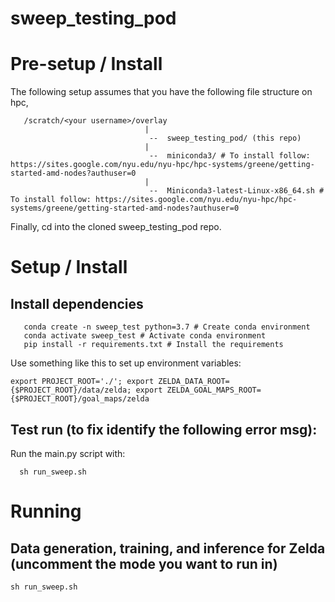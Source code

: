 # sweep_testing_pod

# Pre-setup / Install

The following setup assumes that you have the following file structure on hpc,
```
   /scratch/<your username>/overlay
                              |
                               --  sweep_testing_pod/ (this repo)
                              |
                               --  miniconda3/ # To install follow: https://sites.google.com/nyu.edu/nyu-hpc/hpc-systems/greene/getting-started-amd-nodes?authuser=0
                              |
                               --  Miniconda3-latest-Linux-x86_64.sh # To install follow: https://sites.google.com/nyu.edu/nyu-hpc/hpc-systems/greene/getting-started-amd-nodes?authuser=0
```

Finally, cd into the cloned sweep_testing_pod repo.

# Setup / Install
## Install dependencies
```
   conda create -n sweep_test python=3.7 # Create conda environment
   conda activate sweep_test # Activate conda environment
   pip install -r requirements.txt # Install the requirements
```

Use something like this to set up environment variables:
```
export PROJECT_ROOT='./'; export ZELDA_DATA_ROOT={$PROJECT_ROOT}/data/zelda; export ZELDA_GOAL_MAPS_ROOT={$PROJECT_ROOT}/goal_maps/zelda
```
## Test run (to fix identify the following error msg):

Run the main.py script with:

```
  sh run_sweep.sh
```


# Running
## Data generation, training, and inference for Zelda (uncomment the mode you want to run in)

```sh run_sweep.sh```
